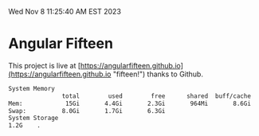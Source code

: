 Wed Nov  8 11:25:40 AM EST 2023

# Angular Fifteen


This project is live at [https://angularfifteen.github.io](https://angularfifteen.github.io "fifteen!") thanks to Github.

```bash
System Memory
               total        used        free      shared  buff/cache   available
Mem:            15Gi       4.4Gi       2.3Gi       964Mi       8.6Gi       9.6Gi
Swap:          8.0Gi       1.7Gi       6.3Gi
System Storage
1.2G	.
```
```bash

